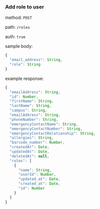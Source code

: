 ### Add role to user

method: `POST`

path: `/roles`

auth: `true`

sample body:

```js
{
  "email_address": String,
  "role": String
}
```

example response:

```js
{
  "emailAddress": String,
  "id": Number,
  "firstName": String,
  "lastName": String,
  "campus": String,
  "emailAddress": String,
  "phoneNumber": String,
  "emergencyContactName": String,
  "emergencyContactNumber": String,
  "emergencyContactRelationship": String,
  "allergies": String,
  "barcode_number": Number,
  "createdAt": Date,
  "updatedAt": Date,
  "deletedAt": null,
  "roles": [
    {
      "name": String,
      "userId": Number,
      "updated_at": Date,
      "created_at": Date,
      "id": Number
    }
  ]
}
```
